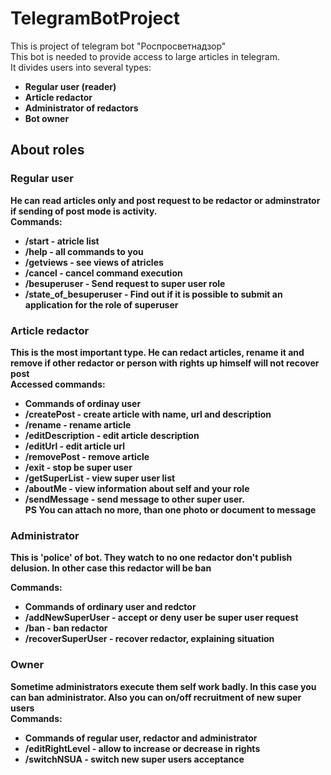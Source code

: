 # TelegramBotProject
<p>
This is project of telegram bot "Роспросветнадзор"</br>
This bot is needed to provide access to large articles in telegram.</br>
It divides users into several types:
<ul>
<li><b>Regular user (reader)<b></li>
<li><b>Article redactor<b></li>
<li>Administrator of redactors</li>
<li>Bot owner</li>
</ul>
</p>
<h2>About roles</h2>
<h3>Regular user</h3>
<p>He can read articles only and post request to be redactor or adminstrator if sending of post mode is activity.</br>
Commands:
<ul>
<li>/start - atricle list</li>
<li>/help - all commands to you</li>
<li>/getviews - see views of atricles</li>
<li>/cancel - cancel command execution</li>
<li>/besuperuser - Send request to super user role</li>
<li>/state_of_besuperuser - Find out if it is possible to submit an application for the role of superuser</li>
</ul>
</p>
<h3>Article redactor</h3>
<p>This is the most important type. He can redact articles, rename it and remove if other redactor or person with rights up himself will not recover post</br>
Accessed commands:
<ul>
<li>Commands of ordinay user</li>
<li>/createPost - create article with name, url and description</li>
<li>/rename - rename article</li>
<li>/editDescription - edit article description</li>
<li>/editUrl - edit article url</li>
<li>/removePost - remove article</li>
<li>/exit - stop be super user</li>
<li>/getSuperList - view super user list</li>
<li>/aboutMe - view information about self and your role</li>
<li>/sendMessage - send message to other super user.</br>PS You can attach no more, than one photo or document to message</li>
</ul>
</p>
<h3>Administrator</h3>
<p>This is 'police' of bot. They watch to no one redactor don't publish delusion. In other case this redactor will be ban</p>
<p>
Commands:
<ul>
<li>Commands of ordinary user and redctor</li>
<li>/addNewSuperUser - accept or deny user be super user request</li>
<li>/ban - ban redactor</li>
<li>/recoverSuperUser - recover redactor, explaining situation</li>
</ul>
</p>
<h3>Owner</h3>
<p>Sometime administrators execute them self work badly. In this case you can ban administrator. Also you can on/off recruitment of new super users</br>
Commands:
<ul>
<li>Commands of regular user, redactor and administrator</li>
<li>/editRightLevel - allow to increase or decrease in rights</li>
<li>/switchNSUA - switch new super users acceptance</li>
</ul>
</p>
